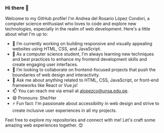 ### Hi there 👋

Welcome to my GitHub profile! I'm Andrea del Rosario López Condori, a computer science enthusiast who loves to code and explore new technologies, especially in the realm of web development. Here's a little about what I'm up to:

- 🔭 I’m currently working on building responsive and visually appealing websites using HTML, CSS, and JavaScript.
- 🌱 As a computer science student, I'm always learning new techniques and best practices to enhance my frontend development skills and create engaging user interfaces.
- 👯 I’m looking to collaborate on frontend-focused projects that push the boundaries of web design and interactivity.
- 💬 Ask me about anything related to HTML, CSS, JavaScript, or front-end frameworks like React or Vue.js!
- 📫 You can reach me via email at [alopezco@unsa.edu.pe](mailto:alopezco@unsa.edu.pe).
- 😄 Pronouns: She/Her
- ⚡ Fun fact: I'm passionate about accessibility in web design and strive to create inclusive user experiences in all my projects.

Feel free to explore my repositories and connect with me! Let's craft some amazing web experiences together. 😊
```

